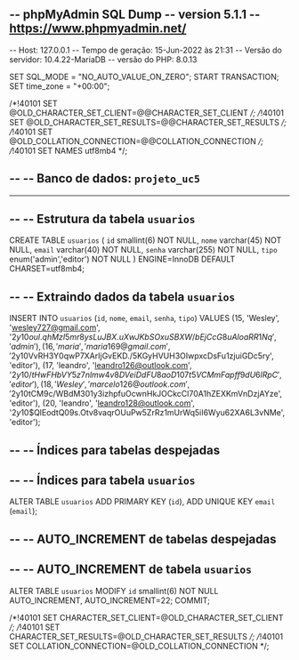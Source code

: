 -- phpMyAdmin SQL Dump
-- version 5.1.1
-- https://www.phpmyadmin.net/
--
-- Host: 127.0.0.1
-- Tempo de geração: 15-Jun-2022 às 21:31
-- Versão do servidor: 10.4.22-MariaDB
-- versão do PHP: 8.0.13

SET SQL_MODE = "NO_AUTO_VALUE_ON_ZERO";
START TRANSACTION;
SET time_zone = "+00:00";


/*!40101 SET @OLD_CHARACTER_SET_CLIENT=@@CHARACTER_SET_CLIENT */;
/*!40101 SET @OLD_CHARACTER_SET_RESULTS=@@CHARACTER_SET_RESULTS */;
/*!40101 SET @OLD_COLLATION_CONNECTION=@@COLLATION_CONNECTION */;
/*!40101 SET NAMES utf8mb4 */;

--
-- Banco de dados: `projeto_uc5`
--

-- --------------------------------------------------------

--
-- Estrutura da tabela `usuarios`
--

CREATE TABLE `usuarios` (
  `id` smallint(6) NOT NULL,
  `nome` varchar(45) NOT NULL,
  `email` varchar(40) NOT NULL,
  `senha` varchar(255) NOT NULL,
  `tipo` enum('admin','editor') NOT NULL
) ENGINE=InnoDB DEFAULT CHARSET=utf8mb4;

--
-- Extraindo dados da tabela `usuarios`
--

INSERT INTO `usuarios` (`id`, `nome`, `email`, `senha`, `tipo`) VALUES
(15, 'Wesley', 'wesley727@gmail.com', '$2y$10$oul.qhMzI5mr8ysLuJBX.uXwJKbSOxuSBXW/bEjCcG8uAloaRR1Nq', 'admin'),
(16, 'maria', 'maria169@gmail.com', '$2y$10$VvRH3Y0qwP7XArIjGvEKD./5KGyHVUH3OIwpxcDsFu1zjuiGDc5ry', 'editor'),
(17, 'leandro', 'leandro126@outlook.com', '$2y$10$/tHwFHbVY5z7nlmw4v8DVeiDdFU8aoD107t5VCMmFapff9dU6lRpC', 'editor'),
(18, 'Wesley', 'marcelo126@outlook.com', '$2y$10$tCM9c/WBdM301y3izhpfuOcwnHkJOCkcCl70A1hZEXKmVnDzjAYze', 'editor'),
(20, 'leandro', 'leandro128@outlook.com', '$2y$10$QlEodtQ09s.Otv8vaqrOUuPw5ZrRz1mUrWq5iI6Wyu62XA6L3vNMe', 'editor');

--
-- Índices para tabelas despejadas
--

--
-- Índices para tabela `usuarios`
--
ALTER TABLE `usuarios`
  ADD PRIMARY KEY (`id`),
  ADD UNIQUE KEY `email` (`email`);

--
-- AUTO_INCREMENT de tabelas despejadas
--

--
-- AUTO_INCREMENT de tabela `usuarios`
--
ALTER TABLE `usuarios`
  MODIFY `id` smallint(6) NOT NULL AUTO_INCREMENT, AUTO_INCREMENT=22;
COMMIT;

/*!40101 SET CHARACTER_SET_CLIENT=@OLD_CHARACTER_SET_CLIENT */;
/*!40101 SET CHARACTER_SET_RESULTS=@OLD_CHARACTER_SET_RESULTS */;
/*!40101 SET COLLATION_CONNECTION=@OLD_COLLATION_CONNECTION */;

